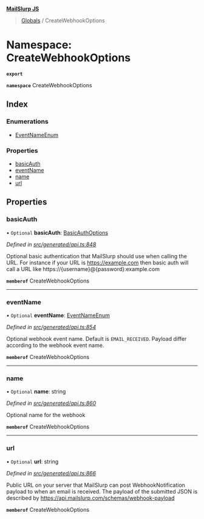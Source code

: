 **[MailSlurp JS](../README.md)**

> [Globals](../README.md) / CreateWebhookOptions

# Namespace: CreateWebhookOptions

**`export`** 

**`namespace`** CreateWebhookOptions

## Index

### Enumerations

* [EventNameEnum](../enums/createwebhookoptions.eventnameenum.md)

### Properties

* [basicAuth](createwebhookoptions.md#basicauth)
* [eventName](createwebhookoptions.md#eventname)
* [name](createwebhookoptions.md#name)
* [url](createwebhookoptions.md#url)

## Properties

### basicAuth

• `Optional` **basicAuth**: [BasicAuthOptions](../interfaces/basicauthoptions.md)

*Defined in [src/generated/api.ts:848](https://github.com/mailslurp/mailslurp-client/blob/a36d929/src/generated/api.ts#L848)*

Optional basic authentication that MailSlurp should use when calling the URL. For instance if your URL is https://example.com then basic auth will call a URL like https://{username}@{password}:example.com

**`memberof`** CreateWebhookOptions

___

### eventName

• `Optional` **eventName**: [EventNameEnum](../enums/createwebhookoptions.eventnameenum.md)

*Defined in [src/generated/api.ts:854](https://github.com/mailslurp/mailslurp-client/blob/a36d929/src/generated/api.ts#L854)*

Optional webhook event name. Default is `EMAIL_RECEIVED`. Payload differ according to the webhook event name.

**`memberof`** CreateWebhookOptions

___

### name

• `Optional` **name**: string

*Defined in [src/generated/api.ts:860](https://github.com/mailslurp/mailslurp-client/blob/a36d929/src/generated/api.ts#L860)*

Optional name for the webhook

**`memberof`** CreateWebhookOptions

___

### url

• `Optional` **url**: string

*Defined in [src/generated/api.ts:866](https://github.com/mailslurp/mailslurp-client/blob/a36d929/src/generated/api.ts#L866)*

Public URL on your server that MailSlurp can post WebhookNotification payload to when an email is received. The payload of the submitted JSON is described by https://api.mailslurp.com/schemas/webhook-payload

**`memberof`** CreateWebhookOptions

